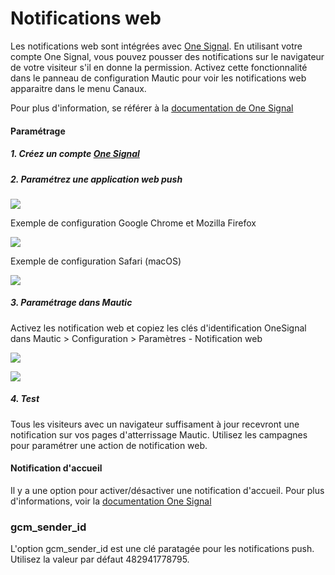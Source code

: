 # Notifications web

Les notifications web sont intégrées avec [One Signal](https://onesignal.com/). En utilisant votre compte One Signal, vous pouvez pousser des notifications sur le navigateur de votre visiteur s'il en donne la permission. Activez cette fonctionnalité dans le panneau de configuration Mautic pour voir les notifications web apparaitre dans le menu Canaux.

Pour plus d'information, se référer à la [documentation de One Signal](https//documentation.onesignal.com/docs/web-push-setup)

#### Paramétrage

##### 1. Créez un compte [One Signal](https://onesignal.com/)

##### 2. Paramétrez une application web push

![](/notifications/notification-setup1.PNG)

Exemple de configuration Google Chrome et Mozilla Firefox

![](/notifications/notification-setup2.PNG)

Exemple de configuration Safari (macOS)

![](/notifications/notification-setup3.PNG)

##### 3. Paramétrage dans Mautic

Activez les notification web et copiez les clés d'identification OneSignal dans Mautic > Configuration > Paramètres - Notification web

![](/notifications/notification-setup4.PNG)

![](/notifications/notification-setup5.PNG)

##### 4. Test

Tous les visiteurs avec un navigateur suffisament à jour recevront une notification sur vos pages d'atterrissage Mautic. Utilisez les campagnes pour paramétrer une action de notification web.

#### Notification d'accueil

Il y a une option pour activer/désactiver une notification d'accueil.
Pour plus d'informations, voir la [documentation One Signal](https://documentation.onesignal.com/docs/welcome-notifications)

### gcm_sender_id

L'option gcm_sender_id est une clé paratagée pour les notifications push.
Utilisez la valeur par défaut 482941778795.
